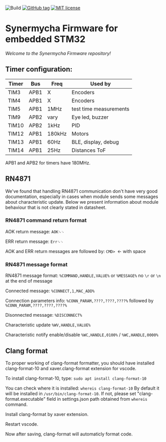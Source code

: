 ![Build](https://github.com/synergia/synermycha-firmware-stm32/actions/workflows/main.yml/badge.svg)
[![GitHub tag](https://img.shields.io/github/tag/synergia/synermycha-firmware-stm32.svg)](https://github.com/synergia/synermycha-firmware-stm32/tags/)
[![MIT license](https://img.shields.io/badge/License-MIT-blue.svg)](https://lbesson.mit-license.org/)
# Synermycha Firmware for embedded STM32

_Welcome to the Synermycha Firmware repository!_

## Timer configuration:
| Timer         | Bus       | Freq      | Used by               |
| ------------- | --------- | --------- | --------------------- | 
| TIM3          | APB1      | X         | Encoders              | 
| TIM4          | APB1      | X         | Encoders              | 
| TIM5          | APB1      | 1MHz      | test time measurements|
| TIM9          | APB2      | vary      | Eye led, buzzer       | 
| TIM10         | APB2      | 1kHz      | PID                   | 
| TIM12         | APB1      | 180kHz    | Motors                | 
| TIM13         | APB1      | 60Hz      | BLE, display, debug   | 
| TIM14         | APB1      | 25Hz      | Distances ToF         | 

APB1 and APB2 for timers have 180MHz.

## RN4871
We've found that handling RN4871 communication don't have very good documentation, 
especially in cases when module sends some messages about characteristic update. Below we present information about module behaviour that is not clearly stated in datasheet.

### RN4871 command return format
 AOK return message: `AOK␍␊`

 ERR return message: `Err␍␊`

 AOK and ERR return messages are followed by: `CMD> `<- with space

### RN4871 message format
 RN4871 message format: `%COMMAND,HANDLE,VALUE%` or `%MESSAGE%`
 no `\r` or `\n` at the end of message

 Connected message: `%CONNECT,1,MAC_ADD%`
 
 Connection parameters info: `%CONN_PARAM,????,????,????%` followed by `%CONN_PARAM,????,????,????%`

 Disonnected message: `%DISCONNECT%`

 Characteristic update `%WV,HANDLE,VALUE%`

 Characteristic notify enable/disable `%WC,HANDLE,0100%` / `%WC,HANDLE,0000%`


## Clang format 
To proper working of clang-format formatter, you should have installed clang-format-10
and xaver.clang-format extension for vscode.

To install clang-format-10, type:
`sudo apt install clang-format-10`

You can check where it is installed:
`whereis clang-format-10`
By default it will be installed in `/usr/bin/clang-format-10`. If not, please set "clang-format.executable" field in settings.json
path obtained from `whereis` command.

Install clang-format by xaver extension.

Restart vscode. 

Now after saving, clang-format will automaticly format code.
